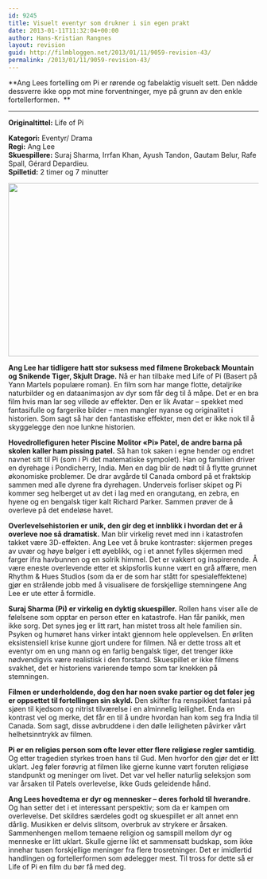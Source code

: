 ```yaml
---
id: 9245
title: Visuelt eventyr som drukner i sin egen prakt
date: 2013-01-11T11:32:04+00:00
author: Hans-Kristian Rangnes
layout: revision
guid: http://filmbloggen.net/2013/01/11/9059-revision-43/
permalink: /2013/01/11/9059-revision-43/
---
```

**Ang Lees fortelling om Pi er rørende og fabelaktig visuelt sett. Den nådde dessverre ikke opp mot mine forventninger, mye på grunn av den enkle fortellerformen.  **  
****

**<!--more-->Originaltittel:** Life of Pi

  
**Kategori:** Eventyr/ Drama  
**Regi:** Ang Lee  
**Skuespillere:** Suraj Sharma, Irrfan Khan, Ayush Tandon, Gautam Belur, Rafe Spall, Gérard Depardieu.  
**Spilletid:** 2 timer og 7 minutter

<a href="http://filmbloggen.net/?attachment_id=9149" rel="attachment wp-att-9149"><img class="alignnone size-large wp-image-9149" src="http://filmbloggen.net/wp-content/uploads//2013/01/8.FILM_.Life-of-Pi1-620x348.jpg" alt="" width="620" height="348" /></a>

**Ang Lee har tidligere hatt stor suksess med filmene Brokeback Mountain og Snikende Tiger, Skjult Drage.** Nå er han tilbake med Life of Pi (Basert på Yann Martels populære roman). En film som har mange flotte, detaljrike naturbilder og en dataanimasjon av dyr som får deg til å måpe. Det er en bra film hvis man lar seg villede av effekter. Den er lik Avatar &#8211; spekket med fantasifulle og fargerike bilder &#8211; men mangler nyanse og originalitet i historien. Som sagt så har den fantastiske effekter, men det er ikke nok til å skyggelegge den noe lunkne historien.

**Hovedrollefiguren heter Piscine Molitor &laquo;Pi&raquo; Patel, de andre barna på skolen kaller ham pissing patel.** Så han tok saken i egne hender og endret navnet sitt til Pi (som i Pi det matematiske sympolet). Han og familien driver en dyrehage i Pondicherry, India. Men en dag blir de nødt til å flytte grunnet økonomiske problemer. De drar avgårde til Canada ombord på et fraktskip sammen med alle dyrene fra dyrehagen. Underveis forliser skipet og Pi kommer seg helberget ut av det i lag med en orangutang, en zebra, en hyene og en bengalsk tiger kalt Richard Parker. Sammen prøver de å overleve på det endeløse havet.

**Overlevelsehistorien er unik, den gir deg et innblikk i hvordan det er å overleve noe så dramatisk.** Man blir virkelig revet med inn i katastrofen takket være 3D-effekten. Ang Lee vet å bruke kontraster: skjermen preges av uvær og høye bølger i ett øyeblikk, og i et annet fylles skjermen med farger ifra havbunnen og en solrik himmel. Det er vakkert og inspirerende. Å være eneste overlevende etter et skipsforlis kunne vært en grå affære, men Rhythm & Hues Studios (som da er de som har stått for spesialeffektene) gjør en strålende jobb med å visualisere de forskjellige stemningene Ang Lee er ute etter å formidle.

**Suraj Sharma (Pi) er virkelig en dyktig skuespiller.** Rollen hans viser alle de følelsene som opptar en person etter en katastrofe. Han får panikk, men ikke sorg. Det synes jeg er litt rart, han mistet tross alt hele familien sin. Psyken og humøret hans virker intakt gjennom hele opplevelsen. En ørliten eksistensiell krise kunne gjort undere for filmen. Nå er dette tross alt et eventyr om en ung mann og en farlig bengalsk tiger, det trenger ikke nødvendigvis være realistisk i den forstand. Skuespillet er ikke filmens svakhet, det er historiens varierende tempo som tar knekken på stemningen.

**Filmen er underholdende, dog den har noen svake partier og det føler jeg er oppsettet til fortellingen sin skyld.** Den skifter fra renspikket fantasi på sjøen til kjedsom og nitrist tilværelse i en alminnelig leilighet. Enda en kontrast vel og merke, det får en til å undre hvordan han kom seg fra India til Canada. Som sagt, disse avbruddene i den dølle leiligheten påvirker vårt helhetsinntrykk av filmen.

**Pi er en religiøs person som ofte lever etter flere religiøse regler samtidig**. Og etter tragedien styrkes troen hans til Gud. Men hvorfor den gjør det er litt uklart. Jeg føler forøvrig at filmen like gjerne kunne vært foruten religiøse standpunkt og meninger om livet. Det var vel heller naturlig seleksjon som var årsaken til Patels overlevelse, ikke Guds geleidende hånd.

**Ang Lees hovedtema er dyr og mennesker &#8211; deres forhold til hverandre.** Og han setter det i et interessant perspektiv; som da er kampen om overlevelse. Det skildres særdeles godt og skuespillet er alt annet enn dårlig. Musikken er delvis slitsom, overbruk av strykere er årsaken. Sammenhengen mellom temaene religion og samspill mellom dyr og menneske er litt uklart. Skulle gjerne likt et sammensatt budskap, som ikke innehar tusen forskjellige meninger fra flere trosretninger. Det er imidlertid handlingen og fortellerformen som ødelegger mest. Til tross for dette så er Life of Pi en film du bør få med deg.

<div class="video-shortcode">
</div>